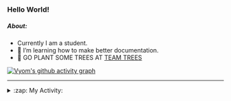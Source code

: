 ### Hello World!

##### About:
- Currently I am a student.
- 🌱 I’m learning how to make better documentation.
- 🌱 GO PLANT SOME TREES AT [TEAM TREES](https://teamtrees.org/)

[![Vyom's github activity graph](https://activity-graph.herokuapp.com/graph?username=Vyvy-vi)](https://github.com/ashutosh00710/github-readme-activity-graph)

---
<details>
  <summary>:zap: My Activity:</summary>
  
<!--START_SECTION:waka-->
![Code Time](http://img.shields.io/badge/Code%20Time-987%20hrs%2015%20mins-blue)

**I'm a Night 🦉** 

```text
🌞 Morning    90 commits     ███░░░░░░░░░░░░░░░░░░░░░░   13.72% 
🌆 Daytime    160 commits    ██████░░░░░░░░░░░░░░░░░░░   24.39% 
🌃 Evening    220 commits    ████████░░░░░░░░░░░░░░░░░   33.54% 
🌙 Night      186 commits    ███████░░░░░░░░░░░░░░░░░░   28.35%

```
📅 **I'm Most Productive on Friday** 

```text
Monday       92 commits     ███░░░░░░░░░░░░░░░░░░░░░░   14.02% 
Tuesday      102 commits    ████░░░░░░░░░░░░░░░░░░░░░   15.55% 
Wednesday    77 commits     ███░░░░░░░░░░░░░░░░░░░░░░   11.74% 
Thursday     101 commits    ███░░░░░░░░░░░░░░░░░░░░░░   15.4% 
Friday       106 commits    ████░░░░░░░░░░░░░░░░░░░░░   16.16% 
Saturday     74 commits     ██░░░░░░░░░░░░░░░░░░░░░░░   11.28% 
Sunday       104 commits    ████░░░░░░░░░░░░░░░░░░░░░   15.85%

```


📊 **This Week I Spent My Time On** 

```text
🔥 Editors: 
VS Code                  2 hrs 43 mins       █████████████████████████   100.0%

🐱‍💻 Projects: 
advent-of-code-2022      2 hrs 4 mins        ███████████████████░░░░░░   76.42% 
praise                   29 mins             ████░░░░░░░░░░░░░░░░░░░░░   18.23% 
CSF                      8 mins              █░░░░░░░░░░░░░░░░░░░░░░░░   5.35%

```


 Last Updated on 14/12/2022 00:11:09 UTC
<!--END_SECTION:waka-->
</details>
